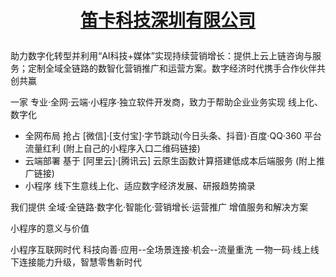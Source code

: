 # <p align="center">[笛卡科技深圳有限公司](http://www.dikait.com "官网")</p>

助力数字化转型并利用“AI科技+媒体”实现持续营销增长：提供上云上链咨询与服务；定制全域全链路的数智化营销推广和运营方案。数字经济时代携手合作伙伴共创共赢

一家 专业·全网·云端·小程序·独立软件开发商，致力于帮助企业业务实现 线上化、数字化
- 全网布局    抢占 [微信]·[支付宝]·字节跳动(今日头条、抖音)·百度·QQ·360 平台流量红利 (附上自己的小程序入口二维码链接)
- 云端部署    基于 [阿里云]·[腾讯云] 云原生函数计算搭建低成本后端服务 (附上推广链接)
- 小程序      线下生意线上化、适应数字经济发展、研报趋势摘录

我们提供 全域·全链路·数字化·智能化·营销增长·运营推广 增值服务和解决方案

小程序的意义与价值

小程序互联网时代
科技向善·应用--全场景连接·机会--流量重洗
一物一码·线上线下连接能力升级，智慧零售新时代
